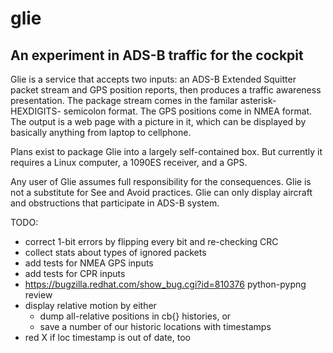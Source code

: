 glie
====

An experiment in ADS-B traffic for the cockpit
----------------------------------------------

Glie is a service that accepts two inputs: an ADS-B Extended Squitter
packet stream and GPS position reports, then produces a traffic awareness
presentation. The package stream comes in the familar asterisk-HEXDIGITS-
semicolon format. The GPS positions come in NMEA format. The output is
a web page with a picture in it, which can be displayed by basically
anything from laptop to cellphone.

Plans exist to package Glie into a largely self-contained box.
But currently it requires a Linux computer, a 1090ES receiver,
and a GPS.

Any user of Glie assumes full responsibility for the consequences.
Glie is not a substitute for See and Avoid practices. Glie can only
display aircraft and obstructions that participate in ADS-B system.

TODO:
* correct 1-bit errors by flipping every bit and re-checking CRC
* collect stats about types of ignored packets
* add tests for NMEA GPS inputs
* add tests for CPR inputs
* https://bugzilla.redhat.com/show_bug.cgi?id=810376  python-pypng review
* display relative motion by either
  - dump all-relative positions in cb{} histories, or
  - save a number of our historic locations with timestamps
* red X if loc timestamp is out of date, too
